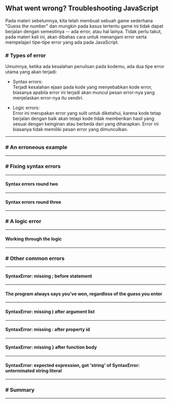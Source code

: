 ## What went wrong? Troubleshooting JavaScript

Pada materi sebelumnya, kita telah membuat sebuah game sederhana "Guess the number" dan mungkin pada kasus tertentu game ini tidak dapat
berjalan dengan semestinya -- ada error, atau hal lainya. Tidak perlu takut, pada materi kali ini, akan dibahas cara untuk menangani error
serta mempelajari tipe-tipe error yang ada pada JavaScript.

### # Types of error

Umumnya, ketika ada kesalahan penulisan pada kodemu, ada dua tipe error utama yang akan terjadi:

* Syntax errors: <br/>
  Terjadi kesalahan ejaan pada kode yang menyebabkan kode error, biasanya apabila error ini terjadi akan muncul pesan error-nya yang menjelaskan error-nya
  itu sendiri.

* Logic errors: <br/>
  Error ini merupakan error yang sulit untuk diketahui, karena kode tetap berjalan dengan baik akan tetapi kode tidak memberikan hasil yang sesuai dengan keinginan
  atau berbeda dari yang diharapkan. Error ini biasanya tidak memiliki pesan error yang dimunculkan.

---

### # An erroneous example



---

### # Fixing syntax errors



---

#### Syntax errors round two



---

#### Syntax errors round three



---

### # A logic error



---

#### Working through the logic



---

### # Other common errors



---

#### SyntaxError: missing ; before statement



---

#### The program always says you've won, regardless of the guess you enter



---

#### SyntaxError: missing ) after argument list



---

#### SyntaxError: missing : after property id



---

#### SyntaxError: missing } after function body



---

#### SyntaxError: expected expression, got 'string' of SyntaxError: unterminated string literal



---

### # Summary



---